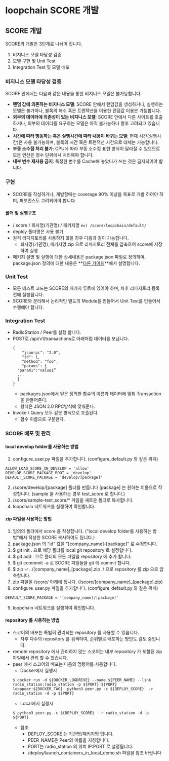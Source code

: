# loopchain SCORE 개발

## SCORE 개발

SCORE의 개발은 3단계로 나뉘어 집니다.
  1. 비지니스 모델 타당성 검증
  2. 모델 구현 및 Unit Test
  3. Integration Test 및 모델 배포

### 비지니스 모델 타당성 검증
SCORE 안에서는 다음과 같은 내용을 통한 비지니스 모델은 불가능합니다.
* **랜덤 값에 의존하는 비지니스 모델**: SCORE 안에서 랜덤값을 생성하거나, 실행하는 모델은 불가하나, 블록의 해쉬 혹은 트랜잭션을 이용한 랜덤값 이용은 가능합니다.
* **외부의 데이터에 의존성이 있는 비지니스 모델**: SCORE 안에서 다른 사이트를 호출하거나, 외부의 데이터를 요구하는 모델은 아직 불가능하나 향후 고려되고 있습니다.
* **시간에 따라 행동하는 혹은 실행시간에 따라 내용이 바뀌는 모델**: 현재 시간(실행시간)은 사용 불가능하며, 블록의 시간 혹은 트랜잭션 시간으로 대체는 가능합니다.
* **부동 소수점 처리 불가**: CPU에 따라 부동 소수점 표현 방식이 달라질 수 있으므로 모든 연산은 정수 단위에서 처리해야 합니다.
* **내부 변수 재사용 금지**: 특정한 변수를 Cache해 놓았다가 쓰는 것은 금지되어야 합니다.

### 구현
* SCORE를 작성하거나, 개발할때는 coverage 90% 이상을 목표로 개발 하여야 하며, 퍼포먼스도 고려되어야 합니다.

#### 폴더 및 실행구조
* / score / 회사명(기관명) / 패키지명 ```ex) /score/loopchain/default/```
* deploy 폴더명은 사용 불가
* 원격 리파지토리를 사용하지 않을 경우 다음과 같이 가능합니다.
  * 회사명(기관명)_패키지명.zip 으로 리파지토리 전체를 압축하여 score에 저장하여 실행
* 패키지 설명 및 실행에 대한 상세내용은 package.json 파일로 정의하며, package.json 정의에 대한 내용은 **[다른 가이드](./package_guide.md)**에서 설명합니다.



### Unit Test
* 모든 테스트 코드는 SCORE의 패키지 루트에 있어야 하며, 차후 리파지토리 등록 전에 실행됩니다.
* SCORE와 분리해서 논리적인 별도의 Module을 만들어서 Unit Test를 만들어서 수행해야 합니다.


### Integration Test
* RadioStation / Peer를 실행 합니다.
* POST로 /api/v1/transactions로 아래처럼 데이터를 보냅니다.
  ```
  {
      "jsonrpc": "2.0",
      "id": 1,
      "method": "foo",
      "params": {
  	"param1":"value1”
  	...
    }
  }
  ```
  * packages.json에서 얻은 정의한 함수의 이름과 데이터에 맞춰 Transaction을 만들어준다.
  * 형식은 JSON 2.0 RPC방식에 맞춰준다.
* Invoke / Query 모두 같은 방식으로 호출된다.
  * 함수 이름으로 구분한다.


### SCORE 배포 및 관리

#### local develop folder를 사용하는 방법
1. configure_user.py 파일을 추가합니다. (configure_default.py 와 같은 위치)
  ```
  ALLOW_LOAD_SCORE_IN_DEVELOP = 'allow'
  DEVELOP_SCORE_PACKAGE_ROOT = 'develop'
  DEFAULT_SCORE_PACKAGE = 'develop/[package]'
  ```
2. /score/develop/[package] 폴더를 만듭니다 [package] 는 원하는 이름으로 작성합니다. (sample 을 사용하는 경우 test_score 로 합니다.)
3. /score/sample-test_score/* 파일을 새로운 폴더로 복사합니다.
4. loopchain 네트워크를 실행하여 확인합니다.

#### zip 파일을 사용하는 방법
1. 임의의 폴더에서 score 를 작성합니다. ("local develop folder를 사용하는 방법"에서 작성한 SCORE 복사하여도 됩니다.)
2. package.json 의 "id" 값을 "[company_name]-[package]" 로 수정합니다.
3. $ git init . 으로 해당 폴더를 local git repository 로 설정합니다.
4. $ git add . 으로 폴더의 모든 파일을 repository 에 추가 합니다.
5. $ git commmit -a 로 SCORE 파일들을 git 에 commit 합니다.
6. $ zip -r ../[company_name]_[package].zip ./ 으로 repository 를 zip 으로 압축합니다.
7. zip 파일을 /score/ 아래에 둡니다. (/score/[company_name]_[package].zip)
8. configure_user.py 파일을 추가합니다. (configure_default.py 와 같은 위치)
  ```
  DEFAULT_SCORE_PACKAGE = '[company_name]/[package]'
  ```
9. loopchain 네트워크를 실행하여 확인합니다.

#### repository 를 사용하는 방법
* 스코어의 배포는 특별히 관리되는 repository 를 사용할 수 있습니다.
  * 차후 다수의 repository 를 검색하여, 순위별로 배포하는 방안도 검토 중입니다.
* remote repository 에서 관리하지 않는 스코어는 내부 repository 가 포함된 zip 파일에서 관리 할 수 있습니다.
* peer 에서 스코어의 배포는 다음의 명령어를 사용합니다.
  * Docker에서 실행시
  ```
  $ docker run -d ${DOCKER_LOGDRIVE} --name ${PEER_NAME} --link radio_station:radio_station -p ${PORT}:${PORT}  looppeer:${DOCKER_TAG}  python3 peer.py -c ${DEPLOY_SCORE}  -r radio_station -d -p ${PORT}
  ```
  * Local에서 실행시
  ```
  $ python3 peer.py -c ${DEPLOY_SCORE}  -r radio_station -d -p ${PORT}
  ```
  * 참조
    * DEPLOY_SCORE 는 기관명/패키지명 입니다.
    * PEER_NAME은 Peer의 이름을 지칭합니다.
    * PORT는 radio_station 의 위치 IP:PORT 로 설정됩니다.
    * /deploy/launch_containers_in_local_demo.sh 파일을 참조 바랍니다
